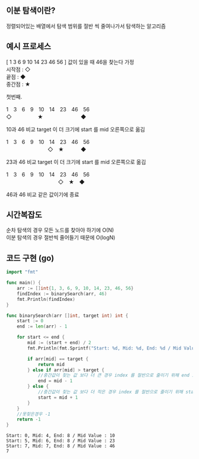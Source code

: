 ## 이분 탐색이란?

정렬되어있는 배열에서 탐색 범위를 절반 씩 줄여나가서 탐색하는 알고리즘

## 예시 프로세스

[ 1 3 6 9 10 14 23 46 56 ] 값이 있을 때 46을 찾는다 가정  
시작점 : ◇  
끝점 : ◆  
중간점 : ★  

첫번째.

1　3　6　9　10　14　23　46　56  
◇　　　　　★　　　　　　　 ◆   

10과 46 비교 target 이 더 크기에 start 를 mid 오른쪽으로 옮김

1　3　6　9　10　14　23　46　56  
　　　　　　　　◇　★　　　 ◆   
                
23과 46 비교 target 이 더 크기에 start 를 mid 오른쪽으로 옮김

1　3　6　9　10　14　23　46　56  
　　　　　　　　　　◇　★　◆   
                    
46과 46 비교 같은 값이기에 종료  

## 시간복잡도

순차 탐색의 경우 모든 노드를 찾아야 하기에 O(N)  
이분 탐색의 경우 절반씩 줄어들기 때문에 O(logN)  

## 코드 구현 (go)

```go
import "fmt"

func main() {
	arr := []int{1, 3, 6, 9, 10, 14, 23, 46, 56}
	findIndex := binarySearch(arr, 46)
	fmt.Println(findIndex)
}

func binarySearch(arr []int, target int) int {
	start := 0
	end := len(arr) - 1

	for start <= end {
		mid := (start + end) / 2
		fmt.Println(fmt.Sprintf("Start: %d, Mid: %d, End: %d / Mid Value : %d", start, mid, end, arr[mid]))

		if arr[mid] == target {
			return mid
		} else if arr[mid] > target {
			//중간값이 찾는 값 보다 더 큰 경우 index 를 절반으로 줄이기 위해 end index 를 mid 왼쪽으로 옮김
			end = mid - 1
		} else {
			//중간값이 찾는 값 보다 더 작은 경우 index 를 절반으로 줄이기 위해 start index 를 mid 오른쪽으로 옮김
			start = mid + 1
		}
	}
	//못찾은경우 -1
	return -1
}
```

```
Start: 0, Mid: 4, End: 8 / Mid Value : 10
Start: 5, Mid: 6, End: 8 / Mid Value : 23
Start: 7, Mid: 7, End: 8 / Mid Value : 46
7
```
